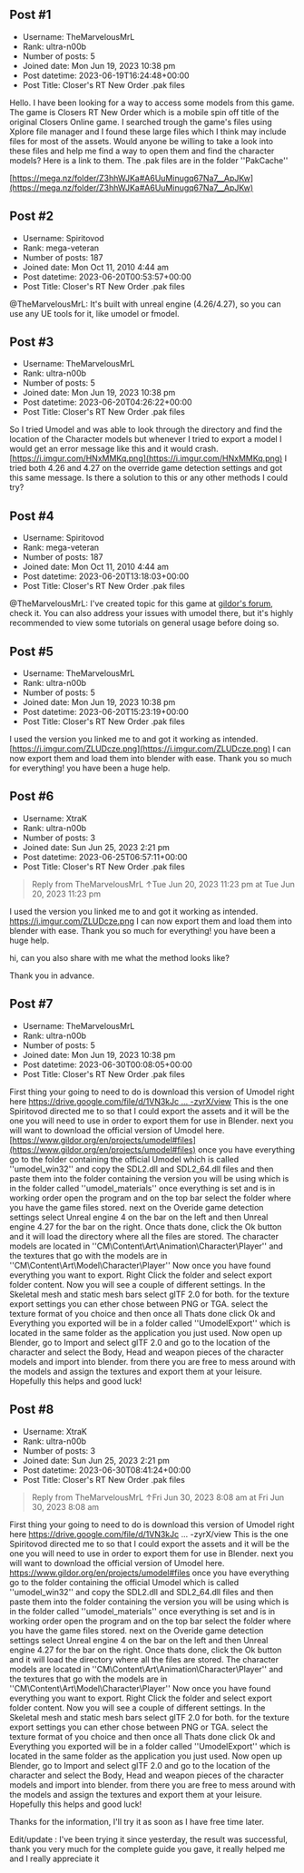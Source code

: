 ## Post #1
- Username: TheMarvelousMrL
- Rank: ultra-n00b
- Number of posts: 5
- Joined date: Mon Jun 19, 2023 10:38 pm
- Post datetime: 2023-06-19T16:24:48+00:00
- Post Title: Closer's RT New Order .pak files

Hello. I have been looking for a way to access some models from this game. The game is Closers RT New Order which is a mobile spin off title of the original Closers Online game. I searched trough the game's files using Xplore file manager and I found these large files which I think may include files for most of the assets. Would anyone be willing to take a look into these files and help me find a way to open them and find the character models? Here is a link to them. The .pak files are in the folder ''PakCache''

[https://mega.nz/folder/Z3hhWJKa#A6UuMinugq67Na7__ApJKw](https://mega.nz/folder/Z3hhWJKa#A6UuMinugq67Na7__ApJKw)
## Post #2
- Username: Spiritovod
- Rank: mega-veteran
- Number of posts: 187
- Joined date: Mon Oct 11, 2010 4:44 am
- Post datetime: 2023-06-20T00:53:57+00:00
- Post Title: Closer's RT New Order .pak files

@TheMarvelousMrL: It's built with unreal engine (4.26/4.27), so you can use any UE tools for it, like umodel or fmodel.
## Post #3
- Username: TheMarvelousMrL
- Rank: ultra-n00b
- Number of posts: 5
- Joined date: Mon Jun 19, 2023 10:38 pm
- Post datetime: 2023-06-20T04:26:22+00:00
- Post Title: Closer's RT New Order .pak files

So I tried Umodel and was able to look through the directory and find the location of the Character models but whenever I tried to export a model I would get an error message like this and it would crash. [https://i.imgur.com/HNxMMKq.png](https://i.imgur.com/HNxMMKq.png) I tried both 4.26 and 4.27 on the override game detection settings and got this same message. Is there a solution to this or any other methods I could try?
## Post #4
- Username: Spiritovod
- Rank: mega-veteran
- Number of posts: 187
- Joined date: Mon Oct 11, 2010 4:44 am
- Post datetime: 2023-06-20T13:18:03+00:00
- Post Title: Closer's RT New Order .pak files

@TheMarvelousMrL: I've created topic for this game at [gildor's forum](https://www.gildor.org/smf/index.php/topic,8618.0.html), check it. You can also address your issues with umodel there, but it's highly recommended to view some tutorials on general usage before doing so.
## Post #5
- Username: TheMarvelousMrL
- Rank: ultra-n00b
- Number of posts: 5
- Joined date: Mon Jun 19, 2023 10:38 pm
- Post datetime: 2023-06-20T15:23:19+00:00
- Post Title: Closer's RT New Order .pak files

I used the version you linked me to and got it working as intended. [https://i.imgur.com/ZLUDcze.png](https://i.imgur.com/ZLUDcze.png) I can now export them and load them into blender with ease. Thank you so much for everything! you have been a huge help.
## Post #6
- Username: XtraK
- Rank: ultra-n00b
- Number of posts: 3
- Joined date: Sun Jun 25, 2023 2:21 pm
- Post datetime: 2023-06-25T06:57:11+00:00
- Post Title: Closer's RT New Order .pak files

> Reply from TheMarvelousMrL ↑Tue Jun 20, 2023 11:23 pm at Tue Jun 20, 2023 11:23 pm
>
> 
I used the version you linked me to and got it working as intended. https://i.imgur.com/ZLUDcze.png I can now export them and load them into blender with ease. Thank you so much for everything! you have been a huge help.

hi, can you also share with me what the method looks like?

Thank you in advance.
## Post #7
- Username: TheMarvelousMrL
- Rank: ultra-n00b
- Number of posts: 5
- Joined date: Mon Jun 19, 2023 10:38 pm
- Post datetime: 2023-06-30T00:08:05+00:00
- Post Title: Closer's RT New Order .pak files

First thing your going to need to do is download this version of Umodel right here [https://drive.google.com/file/d/1VN3kJc ... -zyrX/view](https://drive.google.com/file/d/1VN3kJcjv8lTxyXh8zKGQ7urYCZg-zyrX/view) This is the one Spiritovod directed me to so that I could export the assets and it will be the one you will need to use in order to export them for use in Blender. next you will want to download the official version of Umodel here. [https://www.gildor.org/en/projects/umodel#files](https://www.gildor.org/en/projects/umodel#files) once you have everything go to the folder containing the official Umodel which is called ''umodel_win32'' and copy the SDL2.dll and SDL2_64.dll files and then paste them into the folder containing the version you will be using which is in the folder called ''umodel_materials'' once everything is set and is in working order open the program and on the top bar select the folder where you have the game files stored. next on the Overide game detection settings select Unreal engine 4 on the bar on the left and then Unreal engine 4.27 for the bar on the right. Once thats done, click the Ok button and it will load the directory where all the files are stored. The character models are located in ''CM\Content\Art\Animation\Character\Player'' and the textures that go with the models are in ''CM\Content\Art\Model\Character\Player'' Now once you have found everything you want to export. Right Click the folder and select export folder content. Now you will see a couple of different settings. In the Skeletal mesh and static mesh bars select glTF 2.0 for both. for the texture export settings you can ether chose between PNG or TGA. select the texture format of you choice and then once all Thats done click Ok and Everything you exported will be in a folder called ''UmodelExport'' which is located in the same folder as the application you just used. Now open up Blender, go to Import and select glTF 2.0 and go to the location of the character and select the Body, Head and weapon pieces of the character models and import into blender. from there you are free to mess around with the models and assign the textures and export them at your leisure. Hopefully this helps and good luck!
## Post #8
- Username: XtraK
- Rank: ultra-n00b
- Number of posts: 3
- Joined date: Sun Jun 25, 2023 2:21 pm
- Post datetime: 2023-06-30T08:41:24+00:00
- Post Title: Closer's RT New Order .pak files

> Reply from TheMarvelousMrL ↑Fri Jun 30, 2023 8:08 am at Fri Jun 30, 2023 8:08 am
>
> 
First thing your going to need to do is download this version of Umodel right here https://drive.google.com/file/d/1VN3kJc ... -zyrX/view This is the one Spiritovod directed me to so that I could export the assets and it will be the one you will need to use in order to export them for use in Blender. next you will want to download the official version of Umodel here. https://www.gildor.org/en/projects/umodel#files once you have everything go to the folder containing the official Umodel which is called ''umodel_win32'' and copy the SDL2.dll and SDL2_64.dll files and then paste them into the folder containing the version you will be using which is in the folder called ''umodel_materials'' once everything is set and is in working order open the program and on the top bar select the folder where you have the game files stored. next on the Overide game detection settings select Unreal engine 4 on the bar on the left and then Unreal engine 4.27 for the bar on the right. Once thats done, click the Ok button and it will load the directory where all the files are stored. The character models are located in ''CM\Content\Art\Animation\Character\Player'' and the textures that go with the models are in ''CM\Content\Art\Model\Character\Player'' Now once you have found everything you want to export. Right Click the folder and select export folder content. Now you will see a couple of different settings. In the Skeletal mesh and static mesh bars select glTF 2.0 for both. for the texture export settings you can ether chose between PNG or TGA. select the texture format of you choice and then once all Thats done click Ok and Everything you exported will be in a folder called ''UmodelExport'' which is located in the same folder as the application you just used. Now open up Blender, go to Import and select glTF 2.0 and go to the location of the character and select the Body, Head and weapon pieces of the character models and import into blender. from there you are free to mess around with the models and assign the textures and export them at your leisure. Hopefully this helps and good luck!

Thanks for the information, I'll try it as soon as I have free time later.


Edit/update :
I've been trying it since yesterday, the result was successful, thank you very much for the complete guide you gave, it really helped me and I really appreciate it
